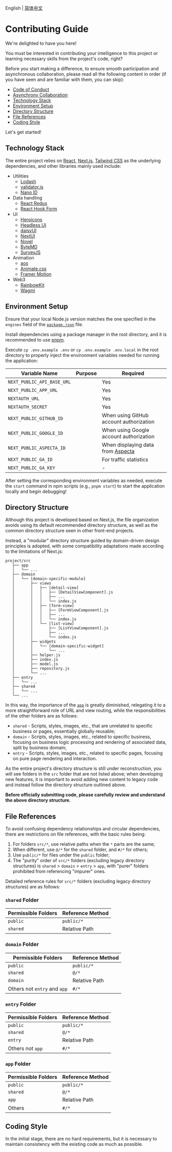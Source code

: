English | [简体中文](./zh.md)

# Contributing Guide

We're delighted to have you here!

You must be interested in contributing your intelligence to this project or learning necessary skills from the project's code, right?

Before you start making a difference, to ensure smooth participation and asynchronous collaboration, please read all the following content in order (if you have seen and are familiar with them, you can skip):

- [Code of Conduct](https://openbuildxyz.github.io/eco/guides/code-of-conduct/)
- [Asynchrony Collaboration](https://github.com/openbuildxyz/.github/blob/main/docs/collaboration/en.md)
- [Technology Stack](#technology-stack)
- [Environment Setup](#environment-setup)
- [Directory Structure](#directory-structure)
- [File References](#file-references)
- [Coding Style](#coding-style)

Let's get started!

## Technology Stack

The entire project relies on [React](https://react.dev/), [Next.js](https://nextjs.org/), [Tailwind CSS](https://tailwindcss.com/) as the underlying dependencies, and other libraries mainly used include:

- Utilities
  - [Lodash](https://lodash.com/)
  - [validator.js](https://github.com/validatorjs/validator.js)
  - [Nano ID](https://zelark.github.io/nano-id-cc/)
- Data handling
  - [React Redux](https://react-redux.js.org/)
  - [React Hook Form](https://www.react-hook-form.com/)
- UI
  - [Heroicons](https://heroicons.com/)
  - [Headless UI](https://headlessui.com/v1)
  - [daisyUI](https://daisyui.com/)
  - [NextUI](https://nextui.org/)
  - [Novel](https://novel.sh)
  - [ByteMD](https://bytemd.js.org/)
  - [SurveyJS](https://surveyjs.io/)
- Animation
  - [aos](https://michalsnik.github.io/aos/)
  - [Animate.css](https://animate.style/)
  - [Framer Motion](https://www.framer.com/motion/)
- Web3
  - [RainbowKit](https://www.rainbowkit.com/)
  - [Wagmi](https://wagmi.sh/)

## Environment Setup

Ensure that your local Node.js version matches the one specified in the `engines` field of the [`package.json`](../../../package.json) file.

Install dependencies using a package manager in the root directory, and it is recommended to use [pnpm](https://pnpm.io).

Execute `cp .env.example .env` or `cp .env.example .env.local` in the root directory to properly inject the environment variables needed for running the application:

| Variable Name | Purpose | Required |
| --- | --- | --- |
| `NEXT_PUBLIC_API_BASE_URL` |  | Yes |
| `NEXT_PUBLIC_APP_URL` |  | Yes |
| `NEXTAUTH_URL` |  | Yes |
| `NEXTAUTH_SECRET` |  | Yes |
| `NEXT_PUBLIC_GITHUB_ID` |  | When using GitHub account authorization |
| `NEXT_PUBLIC_GOOGLE_ID` |  | When using Google account authorization |
| `NEXT_PUBLIC_ASPECTA_ID` |  | When displaying data from [Aspecta](https://aspecta.id) |
| `NEXT_PUBLIC_GA_ID` |  | For traffic statistics |
| `NEXT_PUBLIC_GA_KEY` |  | - |

After setting the corresponding environment variables as needed, execute the `start` command in npm scripts (e.g., `pnpm start`) to start the application locally and begin debugging!

## Directory Structure

Although this project is developed based on Next.js, the file organization avoids using its default recommended directory structure, as well as the common directory structure seen in other front-end projects.

Instead, a "modular" directory structure guided by domain-driven design principles is adopted, with some compatibility adaptations made according to the limitations of Next.js:

```
project/src
   ├── app
   │   └── ...
   ├── domain
   │   └── [domain-specific-module]
   │       ├── views
   │       │   ├── [detail-view]
   │       │   │   ├── [DetailViewComponent].js
   │       │   │   ├── ...
   │       │   │   └── index.js
   │       │   ├── [form-view]
   │       │   │   ├── [FormViewComponent].js
   │       │   │   ├── ...
   │       │   │   └── index.js
   │       │   └── [list-view]
   │       │       ├── [ListViewComponent].js
   │       │       ├── ...
   │       │       └── index.js
   │       ├── widgets
   │       │   └── [domain-specific-widget]
   │       │       └── ...
   │       ├── helper.js
   │       ├── index.js
   │       ├── model.js
   │       ├── repository.js
   │       └── ...
   ├── entry
   │   └── ...
   ├── shared
   │   └── ...
   └── ...
```

In this way, the importance of the [`app`](https://nextjs.org/docs/app) is greatly diminished, relegating it to a more straightforward role of URL and view routing, while the responsibilities of the other folders are as follows:

- `shared` - Scripts, styles, images, etc., that are unrelated to specific business or pages, essentially globally reusable;
- `domain` - Scripts, styles, images, etc., related to specific business, focusing on business logic processing and rendering of associated data, split by business domain;
- `entry` - Scripts, styles, images, etc., related to specific pages, focusing on pure page rendering and interaction.

As the entire project's directory structure is still under reconstruction, you will see folders in the `src` folder that are not listed above; when developing new features, it is important to avoid adding new content to legacy code and instead follow the directory structure outlined above.

**Before officially submitting code, please carefully review and understand the above directory structure.**

## File References

To avoid confusing dependency relationships and circular dependencies, there are restrictions on file references, with the basic rules being:

1. For folders `src/*`, use relative paths when the `*` parts are the same;
2. When different, use `@/*` for the `shared` folder, and `#/*` for others;
3. Use `public/*` for files under the `public` folder;
4. The "purity" order of `src/*` folders (excluding legacy directory structures) is `shared` > `domain` > `entry` > `app`, with "purer" folders prohibited from referencing "impurer" ones.

Detailed reference rules for `src/*` folders (excluding legacy directory structures) are as follows:

### `shared` Folder

| Permissible Folders | Reference Method |
| --- | --- |
| `public` | `public/*` |
| `shared` | Relative Path |

### `domain` Folder

| Permissible Folders | Reference Method |
| --- | --- |
| `public` | `public/*` |
| `shared` | `@/*` |
| `domain` | Relative Path |
| Others not `entry` and `app` | `#/*` |

### `entry` Folder

| Permissible Folders | Reference Method |
| --- | --- |
| `public` | `public/*` |
| `shared` | `@/*` |
| `entry` | Relative Path |
| Others not `app` | `#/*` |

### `app` Folder

| Permissible Folders | Reference Method |
| --- | --- |
| `public` | `public/*` |
| `shared` | `@/*` |
| `app` | Relative Path |
| Others | `#/*` |

## Coding Style

In the initial stage, there are no hard requirements, but it is necessary to maintain consistency with the existing code as much as possible.
